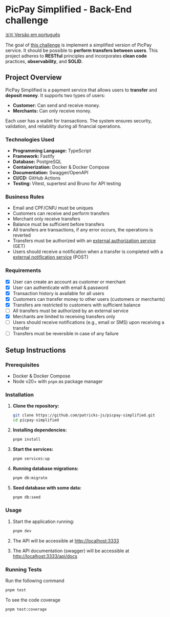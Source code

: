 # PicPay Simplified - Back-End challenge

[🇧🇷 Versão em português](README-PT.md)

The goal of [this challenge](https://github.com/PicPay/picpay-desafio-backend) is implement a simplified version of PicPay service. It should be possible to **perform transfers between users**. This project adheres to **RESTful** principles and incorporates **clean code** practices, **observability**, and **SOLID**.

## Project Overview

PicPay Simplified is a payment service that allows users to **transfer** and **deposit money**. It supports two types of users:

- **Customer:** Can send and receive money.
- **Merchants:** Can only receive money.

Each user has a wallet for transactions. The system ensures security, validation, and reliability during all financial operations.

### Technologies Used

- **Programming Language:** TypeScript
- **Framework:** Fastify
- **Database:** PostgreSQL
- **Containerization:** Docker & Docker Compose
- **Documentation:** Swagger/OpenAPI
- **CI/CD:** GitHub Actions
- **Testing:** Vitest, supertest and Bruno for API testing

### Business Rules

- Email and CPF/CNPJ must be uniques
- Customers can receive and perform transfers
- Merchant only receive transfers
- Balance must be sufficient before transfers
- All transfers are transactions, if any error occurs, the operations is reverted
- Transfers must be authorized with an [external authorization service](https://util.devi.tools/api/v2/authorize) (GET)
- Users should receive a notification when a transfer is completed with a [external notification service](https://util.devi.tools/api/v1/notify) (POST)

### Requirements

- [x] User can create an account as customer or merchant
- [x] User can authenticate with email & password
- [x] Transaction history is available for all users
- [x] Customers can transfer money to other users (customers or merchants)
- [x] Transfers are restricted to customers with sufficient balance
- [ ] All transfers must be authorized by an external service
- [x] Merchants are limited to receiving transfers only
- [ ] Users should receive notifications (e.g., email or SMS) upon receiving a transfer
- [ ] Transfers must be reversible in case of any failure

## Setup Instructions

### Prerequisites

- Docker & Docker Compose
- Node v20+ with `pnpm` as package manager

### Installation

1. **Clone the repository:**

    ```bash
    git clone https://github.com/patricks-js/picpay-simplified.git
    cd picpay-simplified
    ```

2. **Installing dependencies:**

    ```bash
    pnpm install
    ```

3. **Start the services:**

    ```bash
    pnpm services:up
    ```

4. **Running database migrations:**

    ```bash
    pnpm db:migrate
    ```

5. **Seed database with some data:**

    ```bash
    pnpm db:seed
    ```

### Usage

1. Start the application running:

    ```bash
    pnpm dev
    ```

2. The API will be accessible at <http://localhost:3333>
3. The API documentation (swagger) will be accessible at <http://localhost:3333/api/docs>

### Running Tests

Run the following command

```bash
pnpm test
```

To see the code coverage

```bash
pnpm test:coverage
```
